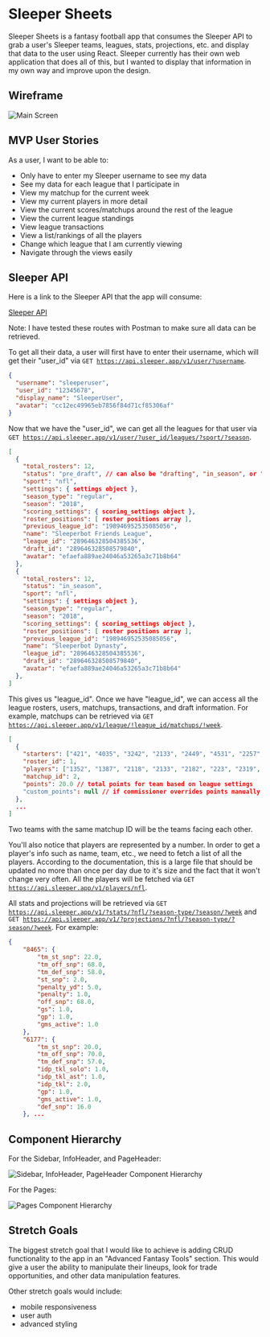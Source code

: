 # Sleeper Sheets
Sleeper Sheets is a fantasy football app that consumes the Sleeper API to grab a user's Sleeper teams, leagues, stats, projections, etc. and display that data to the user using React. Sleeper currently has their own web application that does all of this, but I wanted to display that information in my own way and improve upon the design.

## Wireframe
![Main Screen](https://github.com/siemenjm/)

## MVP User Stories
As a user, I want to be able to:
* Only have to enter my Sleeper username to see my data
* See my data for each league that I participate in
* View my matchup for the current week
* View my current players in more detail
* View the current scores/matchups around the rest of the league
* View the current league standings
* View league transactions
* View a list/rankings of all the players
* Change which league that I am currently viewing
* Navigate through the views easily

## Sleeper API
Here is a link to the Sleeper API that the app will consume:

[Sleeper API](https://docs.sleeper.app/)

Note: I have tested these routes with Postman to make sure all data can be retrieved.

To get all their data, a user will first have to enter their username, which will get their "user_id" via <code>GET https://api.sleeper.app/v1/user/?username</code>.
```JSON
{
  "username": "sleeperuser",
  "user_id": "12345678",
  "display_name": "SleeperUser",
  "avatar": "cc12ec49965eb7856f84d71cf85306af"
}
```

Now that we have the "user_id", we can get all the leagues for that user via <code>GET https://api.sleeper.app/v1/user/?user_id/leagues/?sport/?season</code>.

```JSON
[
  {
    "total_rosters": 12,
    "status": "pre_draft", // can also be "drafting", "in_season", or "complete"
    "sport": "nfl",
    "settings": { settings object },
    "season_type": "regular",
    "season": "2018",
    "scoring_settings": { scoring_settings object },
    "roster_positions": [ roster positions array ],
    "previous_league_id": "198946952535085056",
    "name": "Sleeperbot Friends League",
    "league_id": "289646328504385536",
    "draft_id": "289646328508579840",
    "avatar": "efaefa889ae24046a53265a3c71b8b64"
  },
  {
    "total_rosters": 12,
    "status": "in_season",
    "sport": "nfl",
    "settings": { settings object },
    "season_type": "regular",
    "season": "2018",
    "scoring_settings": { scoring_settings object },
    "roster_positions": [ roster positions array ],
    "previous_league_id": "198946952535085056",
    "name": "Sleeperbot Dynasty",
    "league_id": "289646328504385536",
    "draft_id": "289646328508579840",
    "avatar": "efaefa889ae24046a53265a3c71b8b64"
  },
]
```

This gives us "league_id". Once we have "league_id", we can access all the league rosters, users, matchups, transactions, and draft information. For example, matchups can be retrieved via <code>GET https://api.sleeper.app/v1/league/!league_id/matchups/!week</code>.

```JSON
[
  {
    "starters": ["421", "4035", "3242", "2133", "2449", "4531", "2257", "788", "PHI"],
    "roster_id": 1,
    "players": ["1352", "1387", "2118", "2133", "2182", "223", "2319", "2449", "3208", "4035", "421", "4881", "4892", "788", "CLE"],
    "matchup_id": 2,
    "points": 20.0 // total points for team based on league settings
    "custom_points": null // if commissioner overrides points manually
  },
  ...
]
```
Two teams with the same matchup ID will be the teams facing each other.

You'll also notice that players are represented by a number. In order to get a player's info such as name, team, etc., we need to fetch a list of all the players. According to the documentation, this is a large file that should be updated no more than once per day due to it's size and the fact that it won't change very often. All the players will be fetched via <code>GET https://api.sleeper.app/v1/players/nfl</code>.

All stats and projections will be retrieved via <code>GET https://api.sleeper.app/v1/?stats/?nfl/?season-type/?season/?week</code> and <code>GET https://api.sleeper.app/v1/?projections/?nfl/?season-type/?season/?week</code>. For example:

```JSON
{
    "8465": {
        "tm_st_snp": 22.0,
        "tm_off_snp": 68.0,
        "tm_def_snp": 58.0,
        "st_snp": 2.0,
        "penalty_yd": 5.0,
        "penalty": 1.0,
        "off_snp": 68.0,
        "gs": 1.0,
        "gp": 1.0,
        "gms_active": 1.0
    },
    "6177": {
        "tm_st_snp": 20.0,
        "tm_off_snp": 70.0,
        "tm_def_snp": 57.0,
        "idp_tkl_solo": 1.0,
        "idp_tkl_ast": 1.0,
        "idp_tkl": 2.0,
        "gp": 1.0,
        "gms_active": 1.0,
        "def_snp": 16.0
    }, ...
```

## Component Hierarchy
For the Sidebar, InfoHeader, and PageHeader:

![Sidebar, InfoHeader, PageHeader Component Hierarchy](https://github.com/siemenjm/)

For the Pages:

![Pages Component Hierarchy](https://github.com/siemenjm/)


## Stretch Goals
The biggest stretch goal that I would like to achieve is adding CRUD functionality to the app in an "Advanced Fantasy Tools" section. This would give a user the ability to manipulate their lineups, look for trade opportunities, and other data manipulation features.

Other stretch goals would include:
* mobile responsiveness
* user auth
* advanced styling
